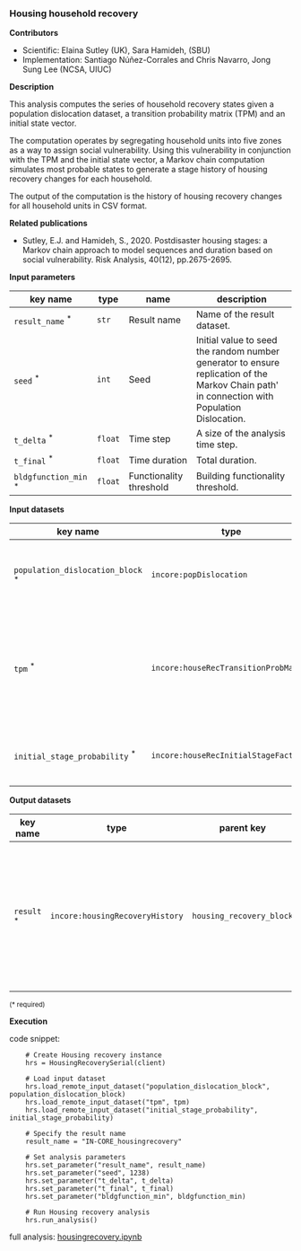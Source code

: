 ### Housing household recovery

**Contributors**

- Scientific: Elaina Sutley (UK), Sara Hamideh, (SBU)
- Implementation: Santiago Núñez-Corrales and Chris Navarro, Jong Sung Lee (NCSA, UIUC)

**Description**

This analysis computes the series of household recovery states given a population dislocation dataset, 
a transition probability matrix (TPM) and an initial state vector.

The computation operates by segregating household units into five zones as a way to assign social vulnerability. 
Using this vulnerability in conjunction with the TPM and the initial state vector, a Markov chain computation simulates 
most probable states to generate a stage history of housing recovery changes for each household.

The output of the computation is the history of housing recovery changes for all household units in CSV format.

**Related publications**

* Sutley, E.J. and Hamideh, S., 2020. Postdisaster housing stages: a Markov chain approach to model sequences and duration based on social vulnerability. Risk Analysis, 40(12), pp.2675-2695.

**Input parameters**

key name | type | name | description
--- | --- | --- | ---
`result_name` <sup>*</sup> | `str` | Result name | Name of the result dataset.
`seed` <sup>*</sup> | `int` | Seed | Initial value to seed the random number generator to ensure replication of the Markov Chain path'<br>in connection with Population Dislocation.
`t_delta` <sup>*</sup> | `float` | Time step | A size of the analysis time step.
`t_final` <sup>*</sup> | `float` | Time duration | Total duration.
`bldgfunction_min` <sup>*</sup> | `float` | Functionality threshold | Building functionality threshold.

**Input datasets**

key name | type | name | description
--- | --- | --- | ---
`population_dislocation_block` <sup>*</sup> | `incore:popDislocation` | Population dislocation | Population dislocation result aggregated to the block group level.
`tpm` <sup>*</sup> | `incore:houseRecTransitionProbMatrix` | Probability matrix | A transition probability matrix that specifies<br>the corresponding Markov chain per social vulnerability level.
`initial_stage_probability` <sup>*</sup> | `incore:houseRecInitialStageFactors` | Mass probability | Initial mass probability function for stage 0 of the Markov Chain.

**Output datasets**

key name | type | parent key | name | description
--- | --- | --- | --- | ---
`result` <sup>*</sup> | `incore:housingRecoveryHistory` | `housing_recovery_block` | Results | A dataset containing results (format: CSV)<br>with housing recovery sequences at the individual household level.

<small>(* required)</small>

**Execution**

code snippet:

```
    # Create Housing recovery instance
    hrs = HousingRecoverySerial(client)

    # Load input dataset
    hrs.load_remote_input_dataset("population_dislocation_block", population_dislocation_block)
    hrs.load_remote_input_dataset("tpm", tpm)
    hrs.load_remote_input_dataset("initial_stage_probability", initial_stage_probability)

    # Specify the result name
    result_name = "IN-CORE_housingrecovery"

    # Set analysis parameters
    hrs.set_parameter("result_name", result_name)
    hrs.set_parameter("seed", 1238)
    hrs.set_parameter("t_delta", t_delta)
    hrs.set_parameter("t_final", t_final)
    hrs.set_parameter("bldgfunction_min", bldgfunction_min)

    # Run Housing recovery analysis
    hrs.run_analysis()
```

full analysis: [housingrecovery.ipynb](https://github.com/IN-CORE/incore-docs/blob/master/notebooks/housingrecovery.ipynb)